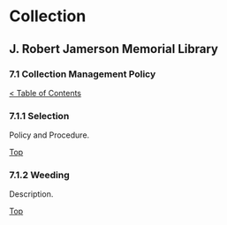 [0]: ../README.md
[7.1]: collection-management-policy.md

# Collection
## J. Robert Jamerson Memorial Library
### 7.1 Collection Management Policy
[< Table of Contents][0]

### 7.1.1 Selection [](#selection)
Policy and Procedure.

[Top][7.1]

### 7.1.2 Weeding [](#weeding)
Description.

[Top][7.1]